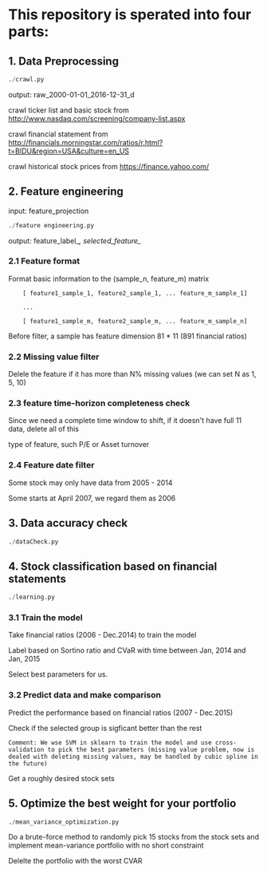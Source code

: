 # This repository is sperated into four parts:

## 1. Data Preprocessing

```python
./crawl.py
```
output: raw_2000-01-01_2016-12-31_d

crawl ticker list and basic stock from http://www.nasdaq.com/screening/company-list.aspx

crawl financial statement from http://financials.morningstar.com/ratios/r.html?t=BIDU&region=USA&culture=en_US

crawl historical stock prices from  https://finance.yahoo.com/

## 2. Feature engineering

input: feature_projection

```python
./feature engineering.py
```
output: feature_label_*, selected_feature_*

### 2.1 Feature format

Format basic information to the (sample_n, feature_m) matrix

		[ feature1_sample_1, feature2_sample_1, ... feature_m_sample_1]

		...

		[ feature1_sample_m, feature2_sample_m, ... feature_m_sample_n]

Before filter, a sample has feature dimension 81 * 11 (891 financial ratios)

### 2.2 Missing value filter

Delele the feature if it has more than N% missing values (we can set N as 1, 5, 10)

### 2.3 feature time-horizon completeness check

Since we need a complete time window to shift, if it doesn't have full 11 data, delete all of this 

type of feature, such P/E or Asset turnover

### 2.4 Feature date filter

Some stock may only have data from 2005 - 2014

Some starts at April 2007, we regard them as 2006

## 3. Data accuracy check

```python
./dataCheck.py
```

## 4. Stock classification based on financial statements

```python
./learning.py
```

### 3.1 Train the model

Take financial ratios (2006 - Dec.2014) to train the model

Label based on Sortino ratio and CVaR with time between Jan, 2014 and Jan, 2015

Select best parameters for us.

### 3.2 Predict data and make comparison

Predict the performance based on financial ratios (2007 - Dec.2015)

Check if the selected group is sigficant better than the rest
	



```
Comment: We wse SVM in sklearn to train the model and use cross-validation to pick the best parameters (missing value problem, now is dealed with deleting missing values, may be handled by cubic spline in the future)
```

Get a roughly desired stock sets


## 5. Optimize the best weight for your portfolio

```python
./mean_variance_optimization.py
```

Do a brute-force method to randomly pick 15 stocks from the stock sets and implement mean-variance portfolio with no short constraint

Delelte the portfolio with the worst CVAR 



